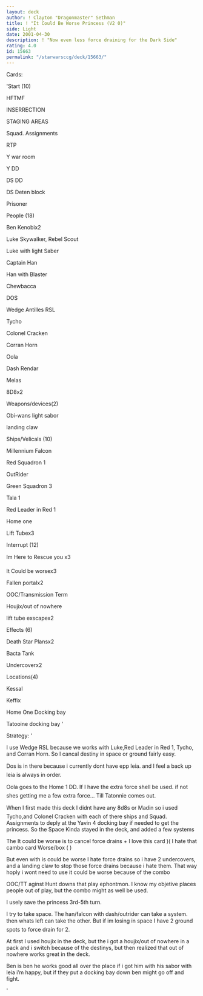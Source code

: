 ```yaml
---
layout: deck
author: ! Clayton "Dragonmaster" Sethman
title: ! "It Could Be Worse Princess (V2 0)"
side: Light
date: 2001-04-30
description: ! "Now even less force draining for the Dark Side"
rating: 4.0
id: 15663
permalink: "/starwarsccg/deck/15663/"
---
```

Cards: 

'Start (10) 

HFTMF 

INSERRECTION 

STAGING AREAS 

Squad. Assignments 

RTP 

Y war room 

Y DD 

DS DD 

DS Deten block 

Prisoner 


People (18) 


Ben Kenobix2

Luke Skywalker, Rebel Scout 

Luke with light Saber 

Captain Han 

Han with Blaster 

Chewbacca 

DOS 

Wedge Antilles RSL 

Tycho 

Colonel Cracken 

Corran Horn 

Oola 

Dash Rendar 

Melas 

8D8x2 


Weapons/devices(2)

Obi-wans light sabor

landing claw


Ships/Velicals (10) 


Millennium Falcon 

Red Squadron 1 

OutRider 

Green Squadron 3 

Tala 1 

Red Leader in Red 1 

Home one 

Lift Tubex3 


Interrupt (12) 


Im Here to Rescue you x3 

It Could be worsex3 

Fallen portalx2 

OOC/Transmission Term 

Houjix/out of nowhere 

lift tube exscapex2 


Effects (6) 

Death Star Plansx2 

Bacta Tank 

Undercoverx2


Locations(4) 

Kessal 

Keffix 

Home One Docking bay 

Tatooine docking bay  '

Strategy: '

I use Wedge RSL because we works with Luke,Red Leader in Red 1, Tycho, and Corran Horn. So I cancal destiny in space or ground fairly easy. 


Dos is in there because i currently dont have epp leia. and I feel a back up leia is always in order. 


Oola goes to the Home 1 DD. If I have the extra force shell be used. if not shes getting me a few extra force... Till Tatonnie comes out. 


When I first made this deck I didnt have any 8d8s or Madin so i used Tycho,and Colonel Cracken with each of there ships and Squad. Assignments to deply at the Yavin 4 docking bay if needed to get the princess. So the Space Kinda stayed in the deck, and added a few systems 


The It could be worse is to cancel force drains + I love this card )( I hate that cambo card Worse/box ( )


But even with is could be worse I hate force drains so i have 2 undercovers, and a landing claw to stop those force drains because i hate them. That way hoply i wont need to use it could be worse because of the combo


OOC/TT aginst Hunt downs that play ephontmon. I know my objetive places people out of play, but the combo might as well be used. 


I usely save the princess 3rd-5th turn. 


I try to take space. The han/falcon with dash/outrider can take a system. then whats left can take the other. But if im losing in space I have 2 ground spots to force drain for 2. 


At first I used houjix in the deck, but the i got a houjix/out of nowhere in a pack and i switch because of the destinys, but then realized that out of nowhere works great in the deck. 


Ben is ben he works good all over the place if i got him with his sabor with leia i’m happy, but if they put a docking bay down ben might go off and fight.

'
